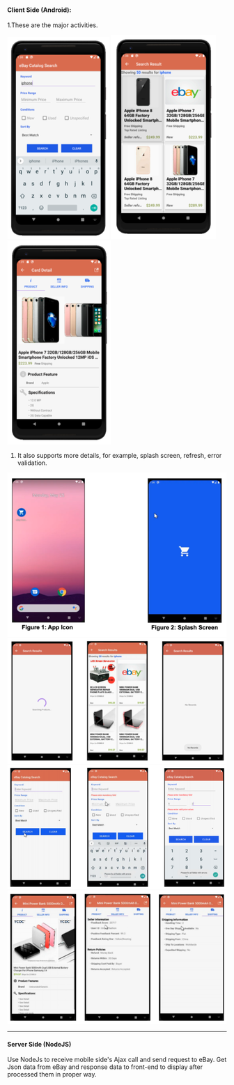 #### Client Side (Android):

1.These are the major activities.

<img src="img/01.png" />

<img src="img/02.png" />

<img src="img/03.png" />

1. It also supports more details, for example, splash screen, refresh, error validation.

<img src="img/04.png" />

<img src="img/08.png" />

<img src="img/09.png" />

<img src="img/10.png" />

------

#### Server Side (NodeJS)

Use NodeJs to receive mobile side's Ajax call and send request to eBay. Get Json data from eBay and response data to front-end to display after processed them in proper way.